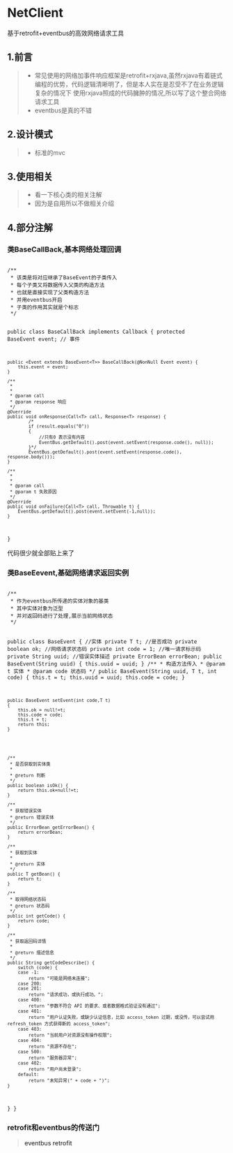 # NetClient
基于retrofit+eventbus的高效网络请求工具
## 1.前言
> - 常见使用的网络加事件响应框架是retrofit+rxjava,虽然rxjava有着链式编程的优势，代码逻辑清晰明了，但是本人实在是忍受不了在业务逻辑复杂的情况下
使用rxjava照成的代码臃肿的情况,所以写了这个整合网络请求工具
> - eventbus是真的不错
## 2.设计模式
> - 标准的mvc
## 3.使用相关
> - 看一下核心类的相关注解
> - 因为是自用所以不做相关介绍
## 4.部分注解
### 类BaseCallBack,基本网络处理回调
<p><code>
/**
 * 该类是将对应继承了BaseEvent的子类传入
 * 每个子类又将数据传入父类的构造方法
 * 也就是直接实现了父类构造方法
 * 并用eventbus开启
 * 子类的作用其实就是个标志
 */

public class BaseCallBack<T> implements Callback<T>
{
    protected BaseEvent<T> event;                   // 事件

    public <Event extends BaseEvent<T>> BaseCallBack(@NonNull Event event) {
        this.event = event;
    }

    /**
     *
     *
     * @param call
     * @param response 响应
     */
    @Override
    public void onResponse(Call<T> call, Response<T> response) {
            /*
            if (result.equals("0"))
            {
                //只有0 表示没有内容
                EventBus.getDefault().post(event.setEvent(response.code(), null));
            }*/
            EventBus.getDefault().post(event.setEvent(response.code(), response.body()));
    }

    /**
     *
     *
     * @param call
     * @param t 失败原因
     */
    @Override
    public void onFailure(Call<T> call, Throwable t) {
        EventBus.getDefault().post(event.setEvent(-1,null));
    }
}
</code></p>
代码很少就全部贴上来了
### 类BaseEevent,基础网络请求返回实例
<p><code>
/**
 * 作为eventbus所传递的实体对象的基类
 * 其中实体对象为泛型
 * 并对返回码进行了处理,展示当前网络状态
 */

public class BaseEvent<T> {
    //实体
    private T t;
    //是否成功
    private boolean ok;
    //网络请求状态码
    private int code = 1;
    //唯一请求标示码
    private String uuid;
    //错误实体描述
    private ErrorBean errorBean;
    public BaseEvent(String uuid)
    {
        this.uuid = uuid;
    }
    /**
     * 构造方法传入
     * @param t 实体
     * @param code 状态码
     */
    public BaseEvent(String uuid, T t, int code) {
        this.t = t;
        this.uuid = uuid;
        this.code = code;
    }

    public BaseEvent setEvent(int code,T t)
    {
        this.ok = null!=t;
        this.code = code;
        this.t = t;
        return this;
    }





    /**
     * 是否获取到实体类
     *
     * @return 判断
     */
    public boolean isOk() {
        return this.ok=null!=t;
    }

    /**
     * 获取错误实体
     * @return 错误实体
     */
    public ErrorBean getErrorBean() {
        return errorBean;
    }

    /**
     * 获取到实体
     *
     * @return 实体
     */
    public T getBean() {
        return t;
    }

    /**
     * 取得网络状态码
     * @return 状态码
     */
    public int getCode() {
        return code;
    }

    /**
     * 获取返回码详情
     *
     * @return 描述信息
     */
    public String getCodeDescribe() {
        switch (code) {
        case -1:
            return "可能是网络未连接";
        case 200:
        case 201:
            return "请求成功，或执行成功。";
        case 400:
            return "参数不符合 API 的要求、或者数据格式验证没有通过";
        case 401:
            return "用户认证失败，或缺少认证信息，比如 access_token 过期，或没传，可以尝试用 refresh_token 方式获得新的 access_token";
        case 403:
            return "当前用户对资源没有操作权限";
        case 404:
            return "资源不存在";
        case 500:
            return "服务器异常";
        case 402:
            return "用户尚未登录";
        default:
            return "未知异常(" + code + ")";
    }
}
}
</code></p>
### retrofit和eventbus的传送门
> <a herf="https://github.com/greenrobot/EventBus">eventbus</a>
> <a herf="https://github.com/square/retrofit">retrofit</a>
